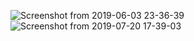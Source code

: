 ![Screenshot from 2019-06-03 23-36-39](https://user-images.githubusercontent.com/23129993/58832930-a5e4f380-8658-11e9-83f1-e84c7ff5d4d9.png)
![Screenshot from 2019-07-20 17-39-03](https://user-images.githubusercontent.com/23129993/61579989-4ada6380-ab15-11e9-9d31-3ed412d69069.png)



